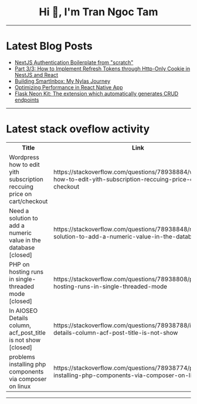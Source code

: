 <h1 align="center">Hi 👋, I'm Tran Ngoc Tam</h1>

---

# Latest Blog Posts 
<!-- BLOG-POST-LIST:START -->
- [NextJS Authentication Boilerplate from &quot;scratch&quot;](https://dev.to/lovefrom/nextjs-authentication-boilerplate-9h2)
- [Part 3/3: How to Implement Refresh Tokens through Http-Only Cookie in NestJS and React](https://dev.to/zenstok/part-33-how-to-implement-refresh-tokens-through-http-only-cookie-in-nestjs-and-react-265e)
- [Building SmartInbox: My Nylas Journey](https://dev.to/spruceemma/building-smartinbox-my-nylas-journey-34nm)
- [Optimizing Performance in React Native App](https://dev.to/pagepro_agency/optimizing-performance-in-react-native-app-3d67)
- [Flask Neon Kit: The extension which automatically generates CRUD endpoints](https://dev.to/valentinesean22/flask-neon-kit-the-extension-which-automatically-generates-crud-endpoints-7oi)
<!-- BLOG-POST-LIST:END -->

---

# Latest stack oveflow activity
<table>
  <tr><th>Title</th><th>Link</th></tr>
  <!-- STACKOVERFLOW:START --><tr><td>Wordpress how to edit yith subscription reccuing price on cart/checkout</td><td>https://stackoverflow.com/questions/78938884/wordpress-how-to-edit-yith-subscription-reccuing-price-on-cart-checkout</td></tr><tr><td>Need a solution to add a numeric value in the database [closed]</td><td>https://stackoverflow.com/questions/78938848/need-a-solution-to-add-a-numeric-value-in-the-database</td></tr><tr><td>PHP on hosting runs in single-threaded mode [closed]</td><td>https://stackoverflow.com/questions/78938808/php-on-hosting-runs-in-single-threaded-mode</td></tr><tr><td>In AIOSEO Details column, acf_post_title is not show [closed]</td><td>https://stackoverflow.com/questions/78938788/in-aioseo-details-column-acf-post-title-is-not-show</td></tr><tr><td>problems installing php components via composer on linux</td><td>https://stackoverflow.com/questions/78938774/problems-installing-php-components-via-composer-on-linux</td></tr><!-- STACKOVERFLOW:END -->
</table>

---


